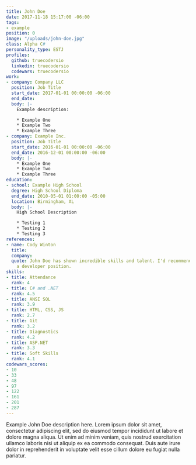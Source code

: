 ```yaml
---
title: John Doe
date: 2017-11-18 15:17:00 -06:00
tags:
- example
position: 0
image: "/uploads/john-doe.jpg"
class: Alpha C#
personality_type: ESTJ
profiles:
  github: truecodersio
  linkedin: truecodersio
  codewars: truecodersio
work:
- company: Company LLC
  position: Job Title
  start_date: 2017-01-01 00:00:00 -06:00
  end_date: 
  body: |-
    Example description:

    * Example One
    * Example Two
    * Example Three
- company: Example Inc.
  position: Job Title
  start_date: 2016-01-01 00:00:00 -06:00
  end_date: 2016-12-01 00:00:00 -06:00
  body: |-
    * Example One
    * Example Two
    * Example Three
education:
- school: Example High School
  degree: High School Diploma
  end_date: 2010-05-01 01:00:00 -05:00
  location: Birmingham, AL
  body: |-
    High School Description

    * Testing 1
    * Testing 2
    * Testing 3
references:
- name: Cody Winton
  title: 
  company: 
  quote: John Doe has shown incredible skills and talent. I'd recommend John Doe for
    a developer position.
skills:
- title: Attendance
  rank: 4
- title: C# and .NET
  rank: 4.5
- title: ANSI SQL
  rank: 3.9
- title: HTML, CSS, JS
  rank: 2.7
- title: Git
  rank: 3.2
- title: Diagnostics
  rank: 4.2
- title: ASP.NET
  rank: 3.3
- title: Soft Skills
  rank: 4.1
codewars_scores:
- 10
- 33
- 48
- 97
- 122
- 161
- 201
- 287
---
```


Example John Doe description here. Lorem ipsum dolor sit amet, consectetur adipiscing elit, sed do eiusmod tempor incididunt ut labore et dolore magna aliqua. Ut enim ad minim veniam, quis nostrud exercitation ullamco laboris nisi ut aliquip ex ea commodo consequat. Duis aute irure dolor in reprehenderit in voluptate velit esse cillum dolore eu fugiat nulla pariatur.